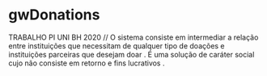 # gwDonations
TRABALHO PI UNI BH 2020 // O sistema consiste em intermediar a relação entre instituições que necessitam de qualquer tipo de doações e instituições parceiras que desejam doar . É uma solução de caráter social cujo não consiste em retorno e fins lucrativos .
